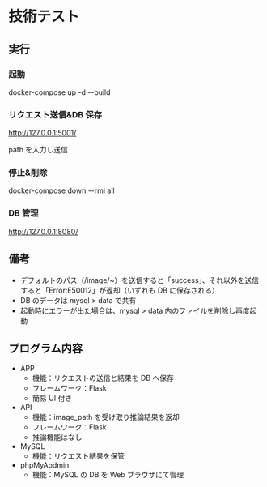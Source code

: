 # 技術テスト

## 実行

### 起動

docker-compose up -d --build

### リクエスト送信&DB 保存

http://127.0.0.1:5001/

path を入力し送信

### 停止&削除

docker-compose down --rmi all

### DB 管理

http://127.0.0.1:8080/

## 備考

- デフォルトのパス（/image/~）を送信すると「success」、それ以外を送信すると「Error:E50012」が返却（いずれも DB に保存される）
- DB のデータは mysql > data で共有
- 起動時にエラーが出た場合は、mysql > data 内のファイルを削除し再度起動

## プログラム内容

- APP
  - 機能：リクエストの送信と結果を DB へ保存
  - フレームワーク：Flask
  - 簡易 UI 付き
- API
  - 機能：image_path を受け取り推論結果を返却
  - フレームワーク：Flask
  - 推論機能はなし
- MySQL
  - 機能：リクエスト結果を保管
- phpMyApdmin
  - 機能：MySQL の DB を Web ブラウザにて管理
